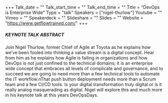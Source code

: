 +++
Talk_date = ""
Talk_start_time = ""
Talk_end_time = ""
Title = "DevOps is Enterprise Wide"
Type = "talk"
Speakers = ["nigel-thurlow"]
Youtube = ""
Vimeo = ""
Speakerdeck = ""
Slideshare = ""
Slides = ""
Website = "https://www.getflowtrained.com/"
+++

##### KEYNOTE TALK ABSTRACT

Join Nigel Thurlow, former Chief of Agile at Toyota as he explains how we’ve been fooled into thinking a value stream is a digital concept. Hear from him as he explains how Agile is failing in organizations and how DevOps is not just confined to the technical domains; it is an enterprise wide concept that embraces all levels of complicate and governance, and to succeed we are going to need more than a few technical tools to automate the IT workflow.nThat push button deployment needs more than a Scrum team and a few CI/CD tools. Is your digital transformation truly digital or is it really analog masquerading as digital. Nigel will explore this and much more in his keynote talk at this years DevOpsDays.
